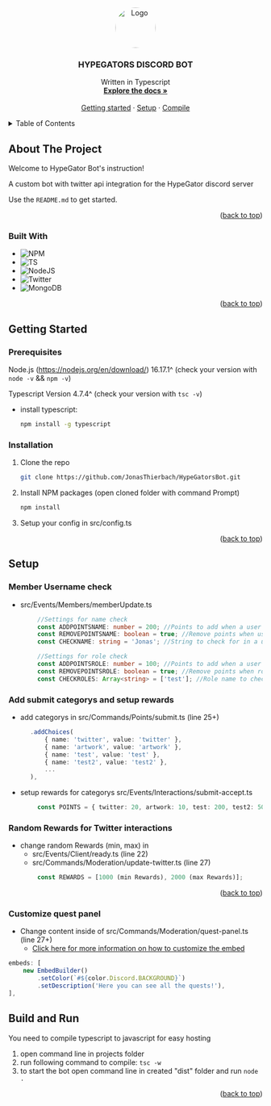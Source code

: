 <div align="center">
  <a href="https://twitter.com/HypeGators">
    <img src="https://pbs.twimg.com/profile_images/1572275335630036993/nTyftRj1_400x400.jpg" alt="Logo" width="80" style="border-radius: 50%;" height="80">
  </a>

  <h3 align="center">HYPEGATORS DISCORD BOT</h3>

  <p align="center">
    Written in Typescript
    <br />
    <a href="https://github.com/JonasThierbach/HypeGatorsBot"><strong>Explore the docs »</strong></a>
    <br />
    <br />
    <a href="#getting-started">Getting started</a>
    ·
    <a href="#setup">Setup</a>
    ·
    <a href="#build-and-run">Compile</a>
  </p>
</div>

<details>
  <summary>Table of Contents</summary>
  <ol>
    <li>
      <a href="#about-the-project">About The Project</a>
      <ul>
        <li><a href="#built-with">Built With</a></li>
      </ul>
    </li>
    <li>
      <a href="#getting-started">Getting Started</a>
      <ul>
        <li><a href="#prerequisites">Prerequisites</a></li>
        <li><a href="#installation">Installation</a></li>
      </ul>
    </li>
    <li><a href="#setup">Setup</a></li>
    <li><a href="#build-and-run">Build and run</a></li>
  </ol>
</details>

## About The Project

Welcome to HypeGator Bot's instruction!

A custom bot with twitter api integration for the HypeGator discord server

Use the `README.md` to get started.
<p align="right">(<a href="#readme-top">back to top</a>)</p>

### Built With

* ![NPM][NPM]
* ![TS][TS]
* ![NodeJS][NodeJS]
* ![Twitter][Twitter]
* ![MongoDB][MongoDB]

<p align="right">(<a href="#readme-top">back to top</a>)</p>

## Getting Started

### Prerequisites

Node.js (https://nodejs.org/en/download/) 16.17.1^ (check your version with `node -v` && `npm -v`)

Typescript Version 4.7.4^ (check your version with `tsc -v`)
* install typescript:
  ```sh
  npm install -g typescript
  ```

### Installation
1. Clone the repo
   ```sh
   git clone https://github.com/JonasThierbach/HypeGatorsBot.git
   ```
2. Install NPM packages (open cloned folder with command Prompt)
   ```sh
   npm install
   ```

3. Setup your config in src/config.ts 

<p align="right">(<a href="#readme-top">back to top</a>)</p>

## Setup

### Member Username check 

- src/Events/Members/memberUpdate.ts

```ts
        //Settings for name check
        const ADDPOINTSNAME: number = 200; //Points to add when a user has specific string in his name
        const REMOVEPOINTSNAME: boolean = true; //Remove points when user changes his name back?
        const CHECKNAME: string = 'Jonas'; //String to check for in a users name

        //Settings for role check
        const ADDPOINTSROLE: number = 100; //Points to add when a user gets a specific role
        const REMOVEPOINTSROLE: boolean = true; //Remove points when role was removed?
        const CHECKROLES: Array<string> = ['test']; //Role name to check for ("name1","name2") <- use this if you want to check for more than one role
```

### Add submit categorys and setup rewards

- add categorys in src/Commands/Points/submit.ts (line 25+)

```ts
      .addChoices(
          { name: 'twitter', value: 'twitter' },
          { name: 'artwork', value: 'artwork' },
          { name: 'test', value: 'test' },
          { name: 'test2', value: 'test2' },
          ...
      ),
```

- setup rewards for categorys src/Events/Interactions/submit-accept.ts

```ts
        const POINTS = { twitter: 20, artwork: 10, test: 200, test2: 500 };
```

### Random Rewards for Twitter interactions

- change random Rewards (min, max) in 
  - src/Events/Client/ready.ts (line 22)
  - src/Commands/Moderation/update-twitter.ts (line 27)

```ts
        const REWARDS = [1000 (min Rewards), 2000 (max Rewards)];
```

<p align="right">(<a href="#readme-top">back to top</a>)</p>

### Customize quest panel

- Change content inside of src/Commands/Moderation/quest-panel.ts (line 27+)
  - [Click here for more information on how to customize the embed](https://discordjs.guide/popular-topics/embeds.html)

```ts
embeds: [
    new EmbedBuilder()
        .setColor(`#${color.Discord.BACKGROUND}`)
        .setDescription('Here you can see all the quests!'),
],
```


## Build and Run

You need to compile typescript to javascript for easy hosting

1. open command line in projects folder
2. run following command to compile: `tsc -w`
3. to start the bot open command line in created "dist" folder and run `node .`
   
<p align="right">(<a href="#readme-top">back to top</a>)</p>


[TS]: https://shields.io/badge/TypeScript-3178C6?logo=TypeScript&logoColor=FFF&style=flat-square
[NPM]: https://img.shields.io/badge/NPM-%23000000.svg?style=for-the-badge&logo=npm&logoColor=white
[NodeJS]: https://img.shields.io/badge/node.js-6DA55F?style=for-the-badge&logo=node.js&logoColor=white
[MongoDB]: https://img.shields.io/badge/MongoDB-%234ea94b.svg?style=for-the-badge&logo=mongodb&logoColor=white
[Twitter]: https://img.shields.io/badge/Twitter-%231DA1F2.svg?style=for-the-badge&logo=Twitter&logoColor=white